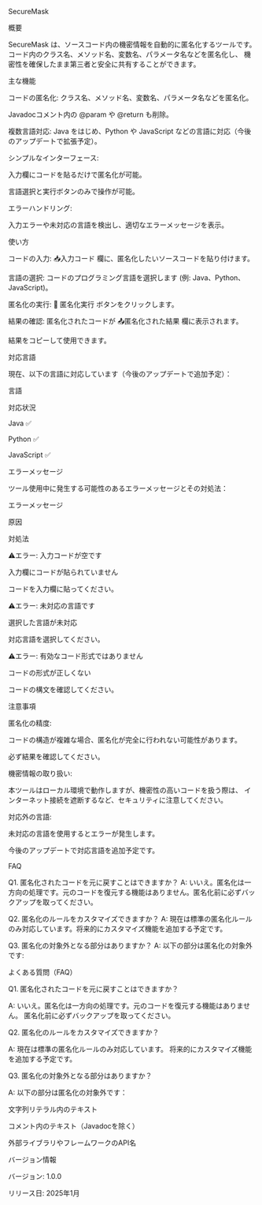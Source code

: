 SecureMask

概要

SecureMask は、ソースコード内の機密情報を自動的に匿名化するツールです。
コード内のクラス名、メソッド名、変数名、パラメータ名などを匿名化し、
機密性を確保したまま第三者と安全に共有することができます。

主な機能

コードの匿名化: クラス名、メソッド名、変数名、パラメータ名などを匿名化。

Javadocコメント内の @param や @return も削除。

複数言語対応: Java をはじめ、Python や JavaScript などの言語に対応（今後のアップデートで拡張予定）。

シンプルなインターフェース:

入力欄にコードを貼るだけで匿名化が可能。

言語選択と実行ボタンのみで操作が可能。

エラーハンドリング:

入力エラーや未対応の言語を検出し、適切なエラーメッセージを表示。




使い方

コードの入力: 📥入力コード 欄に、匿名化したいソースコードを貼り付けます。

言語の選択: コードのプログラミング言語を選択します (例: Java、Python、JavaScript)。

匿名化の実行: 🚀 匿名化実行 ボタンをクリックします。

結果の確認: 匿名化されたコードが 📤匿名化された結果 欄に表示されます。

結果をコピーして使用できます。

対応言語

現在、以下の言語に対応しています（今後のアップデートで追加予定）：

言語


対応状況

Java
✅

Python
✅

JavaScript
✅

エラーメッセージ

ツール使用中に発生する可能性のあるエラーメッセージとその対処法：

エラーメッセージ

原因

対処法

⚠️エラー: 入力コードが空です

入力欄にコードが貼られていません

コードを入力欄に貼ってください。

⚠️エラー: 未対応の言語です

選択した言語が未対応

対応言語を選択してください。

⚠️エラー: 有効なコード形式ではありません

コードの形式が正しくない

コードの構文を確認してください。



注意事項


匿名化の精度:

コードの構造が複雑な場合、匿名化が完全に行われない可能性があります。

必ず結果を確認してください。


機密情報の取り扱い:

本ツールはローカル環境で動作しますが、機密性の高いコードを扱う際は、
インターネット接続を遮断するなど、セキュリティに注意してください。


対応外の言語:

未対応の言語を使用するとエラーが発生します。

今後のアップデートで対応言語を追加予定です。


FAQ

Q1. 匿名化されたコードを元に戻すことはできますか？
A: いいえ。匿名化は一方向の処理です。元のコードを復元する機能はありません。匿名化前に必ずバックアップを取ってください。

Q2. 匿名化のルールをカスタマイズできますか？
A: 現在は標準の匿名化ルールのみ対応しています。将来的にカスタマイズ機能を追加する予定です。

Q3. 匿名化の対象外となる部分はありますか？
A: 以下の部分は匿名化の対象外です:


よくある質問（FAQ）

Q1. 匿名化されたコードを元に戻すことはできますか？

A: いいえ。匿名化は一方向の処理です。元のコードを復元する機能はありません。
匿名化前に必ずバックアップを取ってください。

Q2. 匿名化のルールをカスタマイズできますか？

A: 現在は標準の匿名化ルールのみ対応しています。
将来的にカスタマイズ機能を追加する予定です。

Q3. 匿名化の対象外となる部分はありますか？

A: 以下の部分は匿名化の対象外です：

文字列リテラル内のテキスト

コメント内のテキスト（Javadocを除く）

外部ライブラリやフレームワークのAPI名

バージョン情報

バージョン: 1.0.0

リリース日: 2025年1月
